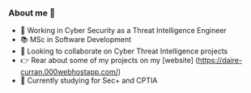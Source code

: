 ### About me 👋

- 🔬 Working in Cyber Security as a Threat Intelligence Engineer
- 📚 MSc in Software Development
- 🤝 Looking to collaborate on Cyber Threat Intelligence projects
- 👉 Rear about some of my projects on my [website] (https://daire-curran.000webhostapp.com/)
- 🌱 Currently studying for Sec+ and CPTIA


<!--
**dairelad/dairelad** is a ✨ _special_ ✨ repository because its `README.md` (this file) appears on your GitHub profile.

Here are some ideas to get you started:

- 🔭 I’m currently working on ...
- 🌱 I’m currently learning ...
- 👯 I’m looking to collaborate on ...
- 🤔 I’m looking for help with ...
- 💬 Ask me about ...
- 📫 How to reach me: ...
- 😄 Pronouns: ...
- ⚡ Fun fact: ...
-->
